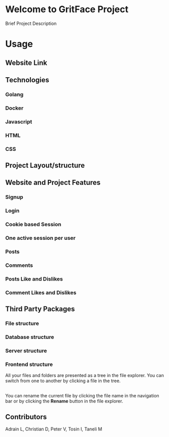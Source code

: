 # Welcome to GritFace Project
Brief Project Description

# Usage

## Website Link

## Technologies
### Golang
### Docker
### Javascript
### HTML
### CSS

## Project Layout/structure

## Website and Project Features


### Signup
### Login
### Cookie based Session
### One active session per user
### Posts
### Comments
### Posts Like and Dislikes
### Comment Likes and Dislikes

## Third Party Packages



### File structure
### Database structure
### Server structure
### Frontend structure

All your files and folders are presented as a tree in the file explorer. You can switch from one to another by clicking a file in the tree.

## 

You can rename the current file by clicking the file name in the navigation bar or by clicking the **Rename** button in the file explorer.

## Contributors
Adrain L, Christian D, Peter V, Tosin I, Taneli M